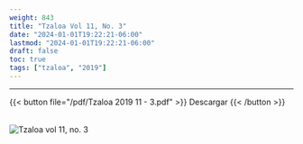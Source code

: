 ```yaml
---
weight: 843
title: "Tzaloa Vol 11, No. 3"
date: "2024-01-01T19:22:21-06:00"
lastmod: "2024-01-01T19:22:21-06:00"
draft: false
toc: true
tags: ["tzaloa", "2019"]
---
```

- - - - - - - - -
{{< button file="/pdf/Tzaloa 2019 11 - 3.pdf" >}}   Descargar {{< /button >}} 
######
![Tzaloa vol 11, no. 3](/images/portada/11-3.jpeg)